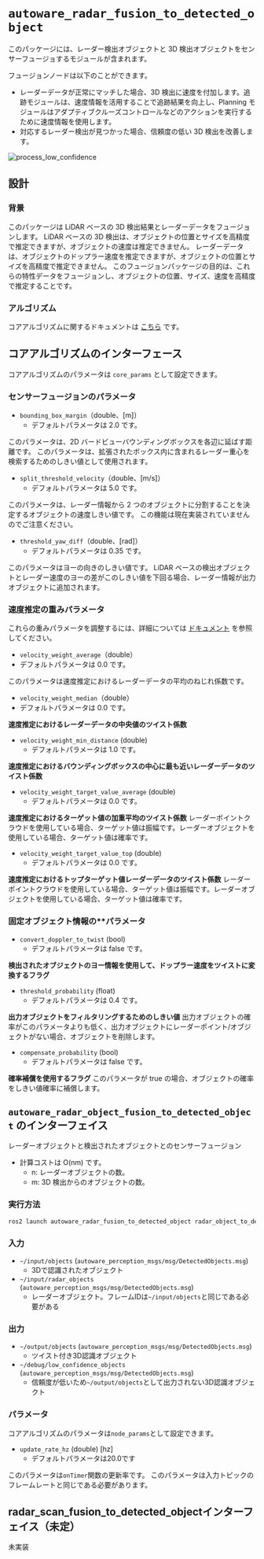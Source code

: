 # `autoware_radar_fusion_to_detected_object`

このパッケージには、レーダー検出オブジェクトと 3D 検出オブジェクトをセンサーフュージョするモジュールが含まれます。

フュージョンノードは以下のことができます。

- レーダーデータが正常にマッチした場合、3D 検出に速度を付加します。追跡モジュールは、速度情報を活用することで追跡結果を向上し、Planning モジュールはアダプティブクルーズコントロールなどのアクションを実行するために速度情報を使用します。
- 対応するレーダー検出が見つかった場合、信頼度の低い 3D 検出を改善します。

![process_low_confidence](docs/radar_fusion_to_detected_object_6.drawio.svg)

## 設計

### 背景

このパッケージは LiDAR ベースの 3D 検出結果とレーダーデータをフュージョンします。
LiDAR ベースの 3D 検出は、オブジェクトの位置とサイズを高精度で推定できますが、オブジェクトの速度は推定できません。
レーダーデータは、オブジェクトのドップラー速度を推定できますが、オブジェクトの位置とサイズを高精度で推定できません。
このフュージョンパッケージの目的は、これらの特性データをフュージョンし、オブジェクトの位置、サイズ、速度を高精度で推定することです。

### アルゴリズム

コアアルゴリズムに関するドキュメントは [こちら](docs/algorithm.md) です。

## コアアルゴリズムのインターフェース

コアアルゴリズムのパラメータは `core_params` として設定できます。

### センサーフュージョンのパラメータ

- `bounding_box_margin`（double、[m]）
  - デフォルトパラメータは 2.0 です。

このパラメータは、2D バードビューバウンディングボックスを各辺に延ばす距離です。
このパラメータは、拡張されたボックス内に含まれるレーダー重心を検索するためのしきい値として使用されます。

- `split_threshold_velocity`（double、[m/s]）
  - デフォルトパラメータは 5.0 です。

このパラメータは、レーダー情報から 2 つのオブジェクトに分割することを決定するオブジェクトの速度しきい値です。
この機能は現在実装されていませんのでご注意ください。

- `threshold_yaw_diff`（double、[rad]）
  - デフォルトパラメータは 0.35 です。

このパラメータはヨーの向きのしきい値です。
LiDAR ベースの検出オブジェクトとレーダー速度のヨーの差がこのしきい値を下回る場合、レーダー情報が出力オブジェクトに追加されます。

### 速度推定の重みパラメータ

これらの重みパラメータを調整するには、詳細については [ドキュメント](docs/algorithm.md) を参照してください。

- `velocity_weight_average`（double）
- デフォルトパラメータは 0.0 です。

このパラメータは速度推定におけるレーダーデータの平均のねじれ係数です。

- `velocity_weight_median`（double）
- デフォルトパラメータは 0.0 です。

**速度推定におけるレーダーデータの中央値のツイスト係数**

- `velocity_weight_min_distance` (double)
  - デフォルトパラメータは 1.0 です。

**速度推定におけるバウンディングボックスの中心に最も近いレーダーデータのツイスト係数**

- `velocity_weight_target_value_average` (double)
  - デフォルトパラメータは 0.0 です。

**速度推定におけるターゲット値の加重平均のツイスト係数**
レーダーポイントクラウドを使用している場合、ターゲット値は振幅です。レーダーオブジェクトを使用している場合、ターゲット値は確率です。

- `velocity_weight_target_value_top` (double)
  - デフォルトパラメータは 0.0 です。

**速度推定におけるトップターゲット値レーダーデータのツイスト係数**
レーダーポイントクラウドを使用している場合、ターゲット値は振幅です。レーダーオブジェクトを使用している場合、ターゲット値は確率です。

### 固定オブジェクト情報の**パラメータ

- `convert_doppler_to_twist` (bool)
  - デフォルトパラメータは false です。

**検出されたオブジェクトのヨー情報を使用して、ドップラー速度をツイストに変換するフラグ**

- `threshold_probability` (float)
  - デフォルトパラメータは 0.4 です。

**出力オブジェクトをフィルタリングするためのしきい値**
出力オブジェクトの確率がこのパラメータよりも低く、出力オブジェクトにレーダーポイント/オブジェクトがない場合、オブジェクトを削除します。

- `compensate_probability` (bool)
  - デフォルトパラメータは false です。

**確率補償を使用するフラグ**
このパラメータが true の場合、オブジェクトの確率をしきい値確率に補償します。

## **`autoware_radar_object_fusion_to_detected_object`** のインターフェイス

レーダーオブジェクトと検出されたオブジェクトとのセンサーフュージョン

- 計算コストは O(nm) です。
  - n: レーダーオブジェクトの数。
  - m: 3D 検出からのオブジェクトの数。

### 実行方法


```sh
ros2 launch autoware_radar_fusion_to_detected_object radar_object_to_detected_object.launch.xml
```

### 入力

- `~/input/objects` (`autoware_perception_msgs/msg/DetectedObjects.msg`)
  - 3Dで認識されたオブジェクト
- `~/input/radar_objects` (`autoware_perception_msgs/msg/DetectedObjects.msg`)
  - レーダーオブジェクト。フレームIDは`~/input/objects`と同じである必要がある

### 出力

- `~/output/objects` (`autoware_perception_msgs/msg/DetectedObjects.msg`)
  - ツイスト付き3D認識オブジェクト
- `~/debug/low_confidence_objects` (`autoware_perception_msgs/msg/DetectedObjects.msg`)
  - 信頼度が低いため`~/output/objects`として出力されない3D認識オブジェクト

### パラメータ

コアアルゴリズムのパラメータは`node_params`として設定できます。

- `update_rate_hz` (double) [hz]
  - デフォルトパラメータは20.0です

このパラメータは`onTimer`関数の更新率です。
このパラメータは入力トピックのフレームレートと同じである必要があります。

## radar_scan_fusion_to_detected_objectインターフェイス（未定）

未実装

